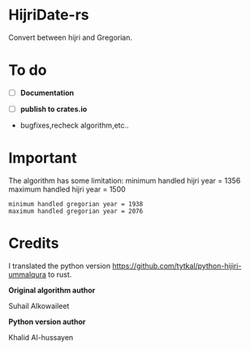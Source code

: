 # HijriDate-rs

Convert between hijri and Gregorian.

# To do

- [ ] **Documentation**

- [ ] **publish to crates.io**

- bugfixes,recheck algorithm,etc..

# Important

The algorithm has some limitation:
    minimum handled hijri year = 1356
    maximum handled hijri year = 1500

    minimum handled gregorian year = 1938 
    maximum handled gregorian year = 2076

# Credits
I translated the python version https://github.com/tytkal/python-hijiri-ummalqura to rust.

**Original algorithm author**

Suhail Alkowaileet 

**Python version author**

Khalid Al-hussayen
